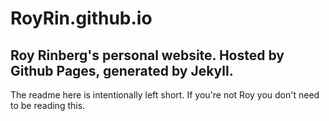 # RoyRin.github.io
## Roy Rinberg's personal website. Hosted by Github Pages, generated by Jekyll.

The readme here is intentionally left short. If you're not Roy you don't need to be reading this.
